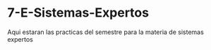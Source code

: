 # 7-E-Sistemas-Expertos
Aqui estaran las practicas del semestre para la materia de sistemas expertos

